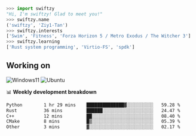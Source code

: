 ```python
>>> import swiftzy
"Hi, I'm swiftzy! Glad to meet you!"
>>> swiftzy.name
('swiftzy', 'Ziy1-Tan')
>>> swiftzy.interests
['Swim', 'Fitness', 'Forza Horizon 5 / Metro Exodus / The Witcher 3']
>>> swiftzy.learning
['Rust system programming', 'Virtio-FS', 'spdk']
```

## Working on

![Windows11](https://img.shields.io/badge/Windows%2011-00adef?style=flat-square&logo=windows&logoColor=ffffff)
![Ubuntu](https://img.shields.io/badge/Ubuntu%20(WSL)-dd4814?style=flat-square&logo=ubuntu&logoColor=ffffff)

📊 **Weekly development breakdown**
<!--START_SECTION:waka-->

```txt
Python        1 hr 29 mins    ██████████████▓░░░░░░░░░░   59.28 %
Rust          36 mins         ██████░░░░░░░░░░░░░░░░░░░   24.47 %
C++           12 mins         ██░░░░░░░░░░░░░░░░░░░░░░░   08.40 %
CMake         8 mins          █▒░░░░░░░░░░░░░░░░░░░░░░░   05.39 %
Other         3 mins          ▓░░░░░░░░░░░░░░░░░░░░░░░░   02.17 %
```

<!--END_SECTION:waka-->
